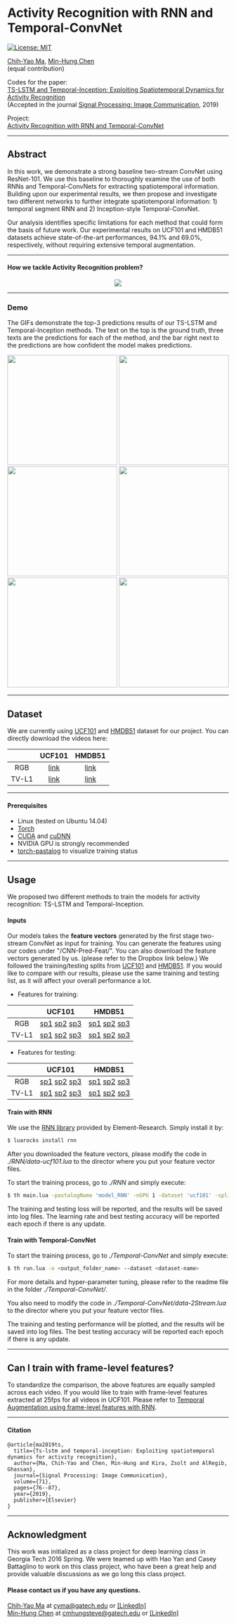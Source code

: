 # Activity Recognition with RNN and Temporal-ConvNet
[![License: MIT](https://img.shields.io/badge/License-MIT-yellow.svg)](https://opensource.org/licenses/MIT)

[Chih-Yao Ma](https://chihyaoma.github.io/), [Min-Hung Chen](https://minhungchen.netlify.app/) <br />(equal contribution)

Codes for the paper:<br />
[TS-LSTM and Temporal-Inception: Exploiting Spatiotemporal Dynamics for Activity Recognition](http://arxiv.org/abs/1703.10667)<br />
(Accepted in the journal [Signal Processing: Image Communication](https://www.sciencedirect.com/science/article/pii/S0923596518304922), 2019)

Project: <br />
[Activity Recognition with RNN and Temporal-ConvNet](https://chihyaoma.github.io/project/2017/03/30/tslstm.html)

---
## Abstract
In this work, we demonstrate a strong baseline two-stream ConvNet using ResNet-101. We use this baseline to thoroughly examine the use of both RNNs and Temporal-ConvNets for extracting spatiotemporal information. Building upon our experimental results, we then propose and investigate two different networks to further integrate spatiotemporal information: 1) temporal segment RNN and 2) Inception-style Temporal-ConvNet.

Our analysis identifies specific limitations for each method that could form the basis of future work. Our experimental results on UCF101 and HMDB51 datasets achieve state-of-the-art performances, 94.1% and 69.0%, respectively, without requiring extensive temporal augmentation.

---
#### How we tackle Activity Recognition problem?
<p align="center">
<img src="https://github.com/chihyaoma/Activity-Recognition-with-CNN-and-RNN/blob/master/figures/overview_image.png?raw=true">
</p>

---
### Demo
The GIFs demonstrate the top-3 predictions results of our TS-LSTM and Temporal-Inception methods. The text on the top is the ground truth, three texts are the predictions for each of the method, and the bar right next to the predictions are how confident the model makes predictions.


<p align="center">
<img src="https://github.com/chihyaoma/Activity-Recognition-with-CNN-and-RNN/blob/master/figures/demo-1.gif?raw=true" width="250">
<img src="https://github.com/chihyaoma/Activity-Recognition-with-CNN-and-RNN/blob/master/figures/demo-2.gif?raw=true" width="250">
<img src="https://github.com/chihyaoma/Activity-Recognition-with-CNN-and-RNN/blob/master/figures/demo-3.gif?raw=true" width="250">
<img src="https://github.com/chihyaoma/Activity-Recognition-with-CNN-and-RNN/blob/master/figures/demo-4.gif?raw=true" width="250">
<img src="https://github.com/chihyaoma/Activity-Recognition-with-CNN-and-RNN/blob/master/figures/demo-5.gif?raw=true" width="250">
<img src="https://github.com/chihyaoma/Activity-Recognition-with-CNN-and-RNN/blob/master/figures/demo-6.gif?raw=true" width="250">
</p>

---
## Dataset
We are currently using [UCF101](http://crcv.ucf.edu/data/UCF101.php) and [HMDB51](http://serre-lab.clps.brown.edu/resource/hmdb-a-large-human-motion-database/) dataset for our project.
You can directly download the videos here:

|      | UCF101 | HMDB51 |
|:----:|:------:|:------:|
| RGB      |[link](https://www.dropbox.com/sh/fibb0k5ji33nucn/AADg9VyZJwTlIYntHDNGi4QWa?dl=0)|[link](https://www.dropbox.com/sh/kma8z2pcy69pwmo/AAB2B4DmLz6fb0O78rOlFHDDa?dl=0)|
| TV-L1       |[link](https://www.dropbox.com/sh/1drtfrzmn9sajv2/AAD1h73Emkdt1vlbqPZk59Z8a?dl=0)|[link](https://www.dropbox.com/sh/1glhoe7fg3eyil3/AADVD7PRsUSfDbs4WGre3u9la?dl=0)|

---
#### Prerequisites
* Linux (tested on Ubuntu 14.04)
* [Torch](http://torch.ch/docs/getting-started.html#_)
* [CUDA](https://developer.nvidia.com/cuda-downloads) and [cuDNN](https://developer.nvidia.com/cudnn)
* NVIDIA GPU is strongly recommended
* [torch-pastalog](https://github.com/Kaixhin/torch-pastalog) to visualize training status

---
## Usage
We proposed two different methods to train the models for activity recognition: TS-LSTM and Temporal-Inception.

#### Inputs
Our models takes the **feature vectors** generated by the first stage two-stream ConvNet as input for training. You can generate the features using our codes under "/CNN-Pred-Feat/". You can also download the feature vectors generated by us. (please refer to the Dropbox link below.) We followed the training/testing splits from [UCF101](http://crcv.ucf.edu/data/UCF101.php) and [HMDB51](http://serre-lab.clps.brown.edu/resource/hmdb-a-large-human-motion-database/). If you would like to compare with our results, please use the same training and testing list, as it will affect your overall performance a lot.

* Features for training:

|                 | UCF101          | HMDB51      |
|:-------------:|:-------------:|:---------:|
| RGB      | [sp1](https://www.dropbox.com/s/lxz10lijnh1gb6i/data_feat_train_RGB_centerCrop_25f_sp1.t7?dl=0) [sp2](https://www.dropbox.com/s/0pqodpr7btj93m5/data_feat_train_RGB_centerCrop_25f_sp2.t7?dl=0) [sp3](https://www.dropbox.com/s/nnljsen7xwxbfm1/data_feat_train_RGB_centerCrop_25f_sp3.t7?dl=0) | [sp1](https://www.dropbox.com/s/qvko5we5ccr16a3/data_feat_train_RGB_centerCrop_25f_sp1.t7?dl=0) [sp2](https://www.dropbox.com/s/xna1c9travtgp7p/data_feat_train_RGB_centerCrop_25f_sp2.t7?dl=0) [sp3](https://www.dropbox.com/s/nb5rpnc47rs6eia/data_feat_train_RGB_centerCrop_25f_sp3.t7?dl=0) |
| TV-L1       | [sp1](https://www.dropbox.com/s/fug14kobliewgb2/data_feat_train_FlowMap-TVL1-crop20_centerCrop_25f_sp1.t7?dl=0) [sp2](https://www.dropbox.com/s/ju1v4bymtwbgrdp/data_feat_train_FlowMap-TVL1-crop20_centerCrop_25f_sp2.t7?dl=0) [sp3](https://www.dropbox.com/s/343oko45z0xauz7/data_feat_train_FlowMap-TVL1-crop20_centerCrop_25f_sp3.t7?dl=0)      |  [sp1](https://www.dropbox.com/s/nnzru9rkwaozw32/data_feat_train_FlowMap-TVL1-crop20_centerCrop_25f_sp1.t7?dl=0) [sp2](https://www.dropbox.com/s/vk53sr16x3mo6pz/data_feat_train_FlowMap-TVL1-crop20_centerCrop_25f_sp2.t7?dl=0) [sp3](https://www.dropbox.com/s/zt09zfnw2q97qop/data_feat_train_FlowMap-TVL1-crop20_centerCrop_25f_sp3.t7?dl=0)  |



* Features for testing:

|                 | UCF101          | HMDB51      |
|:-------------:|:-------------:|:---------:|
| RGB      | [sp1](https://www.dropbox.com/s/x5slrzhos937bnv/data_feat_test_RGB_centerCrop_25f_sp1.t7?dl=0) [sp2](https://www.dropbox.com/s/83hmoaezad8j8mj/data_feat_test_RGB_centerCrop_25f_sp2.t7?dl=0) [sp3](https://www.dropbox.com/s/t0lqrehejzjomqu/data_feat_test_RGB_centerCrop_25f_sp3.t7?dl=0) | [sp1](https://www.dropbox.com/s/7vxs1n7id9x98jt/data_feat_test_RGB_centerCrop_25f_sp1.t7?dl=0) [sp2](https://www.dropbox.com/s/x630x0x0mf1s1fx/data_feat_test_RGB_centerCrop_25f_sp2.t7?dl=0) [sp3](https://www.dropbox.com/s/ot65vzgvz9f37dy/data_feat_test_RGB_centerCrop_25f_sp3.t7?dl=0) |
| TV-L1       | [sp1](https://www.dropbox.com/s/p48731hdg8m0fjo/data_feat_test_FlowMap-TVL1-crop20_centerCrop_25f_sp1.t7?dl=0) [sp2](https://www.dropbox.com/s/9w0250idyysy99d/data_feat_test_FlowMap-TVL1-crop20_centerCrop_25f_sp2.t7?dl=0) [sp3](https://www.dropbox.com/s/7xx5aqu0j79y4qt/data_feat_test_FlowMap-TVL1-crop20_centerCrop_25f_sp3.t7?dl=0)      | [sp1](https://www.dropbox.com/s/zj4neexynd1lt0g/data_feat_test_FlowMap-TVL1-crop20_centerCrop_25f_sp1.t7?dl=0) [sp2](https://www.dropbox.com/s/fvfp1943ctuq6ya/data_feat_test_FlowMap-TVL1-crop20_centerCrop_25f_sp2.t7?dl=0) [sp3](https://www.dropbox.com/s/egfwm4rbdqay46q/data_feat_test_FlowMap-TVL1-crop20_centerCrop_25f_sp3.t7?dl=0)   |

#### Train with RNN
We use the [RNN library](https://github.com/Element-Research/rnn) provided by Element-Research. Simply install it by:
```bash
$ luarocks install rnn
```
After you downloaded the feature vectors, please modify the code in *./RNN/data-ucf101.lua* to the director where you put your feature vector files.

To start the training process, go to *./RNN* and simply execute:
```bash
$ th main.lua -pastalogName 'model_RNN' -nGPU 1 -dataset 'ucf101' -split '1' -fcSize '{0}' -hiddenSize '{512}' -lstm -spatFeatDir '<path/to/feature/>' -tempFeatDir '<path/to/feature/>'
```
The training and testing loss will be reported, and the results will be saved into log files. The learning rate and best testing accuracy will be reported each epoch if there is any update.

#### Train with Temporal-ConvNet
To start the training process, go to *./Temporal-ConvNet* and simply execute:
```bash
$ th run.lua -o <output_folder_name> --dataset <dataset-name>
```
For more details and hyper-parameter tuning, please refer to the readme file in the folder *./Temporal-ConvNet/*.

You also need to modify the code in *./Temporal-ConvNet/data-2Stream.lua* to the director where you put your feature vector files.

The training and testing performance will be plotted, and the results will be saved into log files. The best testing accuracy will be reported each epoch if there is any update.

---
## Can I train with frame-level features?
To standardize the comparison, the above features are equally sampled across each video. If you would like to train with frame-level features extracted at 25fps for all videos in UCF101. Please refer to [Temporal Augmentation using frame-level features with RNN](https://github.com/chihyaoma/temporal-augmentation).

---
#### Citation
```
@article{ma2019ts,
  title={Ts-lstm and temporal-inception: Exploiting spatiotemporal dynamics for activity recognition},
  author={Ma, Chih-Yao and Chen, Min-Hung and Kira, Zsolt and AlRegib, Ghassan},
  journal={Signal Processing: Image Communication},
  volume={71},
  pages={76--87},
  year={2019},
  publisher={Elsevier}
}
```

---
## Acknowledgment
This work was initialized as a class project for deep learning class in Georgia Tech 2016 Spring. We were teamed up with Hao Yan and Casey Battaglino to work on this class project, who have been a great help and provide valuable discussions as we go long this class project.

#### Please contact us if you have any questions.

[Chih-Yao Ma](https://chihyaoma.github.io/) at <cyma@gatech.edu> or [[LinkedIn]](https://www.linkedin.com/in/chih-yao-ma-9b5b3063)
<br />
[Min-Hung Chen](https://minhungchen.netlify.app/) at <cmhungsteve@gatech.edu> or [[LinkedIn]](https://www.linkedin.com/in/chensteven)
<br />
